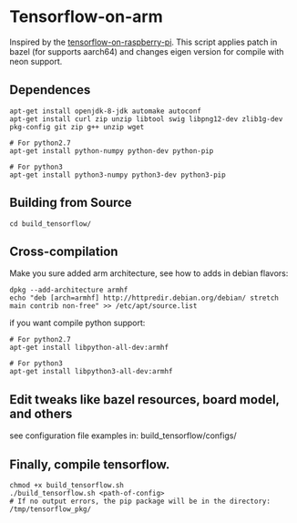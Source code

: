 # Tensorflow-on-arm

Inspired by the [tensorflow-on-raspberry-pi](https://github.com/samjabrahams/tensorflow-on-raspberry-pi).
This script applies patch in bazel (for supports aarch64) and changes eigen version for compile with neon support.

## Dependences
```shell
apt-get install openjdk-8-jdk automake autoconf
apt-get install curl zip unzip libtool swig libpng12-dev zlib1g-dev pkg-config git zip g++ unzip wget

# For python2.7
apt-get install python-numpy python-dev python-pip
 
# For python3
apt-get install python3-numpy python3-dev python3-pip
```
## Building from Source
```shell
cd build_tensorflow/
```

## Cross-compilation
Make you sure added arm architecture, see how to adds in debian flavors:
```shell
dpkg --add-architecture armhf
echo "deb [arch=armhf] http://httpredir.debian.org/debian/ stretch main contrib non-free" >> /etc/apt/source.list
```
if you want compile python support:
```shell
# For python2.7
apt-get install libpython-all-dev:armhf

# For python3
apt-get install libpython3-all-dev:armhf
```

## Edit tweaks like bazel resources, board model, and others
see configuration file examples in: build_tensorflow/configs/

## Finally, compile tensorflow.
```shell
chmod +x build_tensorflow.sh
./build_tensorflow.sh <path-of-config>
# If no output errors, the pip package will be in the directory: /tmp/tensorflow_pkg/ 
```
